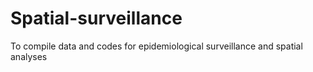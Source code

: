 # Spatial-surveillance
To compile data and codes for epidemiological surveillance and spatial analyses
